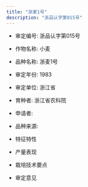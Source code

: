 ```yaml
---
title: "浙麦1号"
description: "浙品认字第015号"
---
```

* 审定编号:  浙品认字第015号

*  作物名称:  小麦

*  品种名称:  浙麦1号

*  审定年份:  1983

*  审定单位:  浙江省

* 育种者:  浙江省农科院

*  申请者:  

*  品种来源:  

*  特征特性


*  产量表现


*  栽培技术要点


*  审定意见

